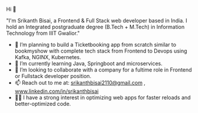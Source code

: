  Hi 👋
  
"I'm Srikanth Bisai, a Frontend & Full Stack web developer based in India. I hold an Integrated postgraduate degree (B.Tech + M.Tech) in Information Technology from IIIT Gwalior."
- 🔭 I’m planning to build a Ticketbooking app from scratch similar to bookmyshow with complete tech stack from Frontend to Devops using Kafka, NGINX, Kubernetes.
- 🌱 I’m currently learning Java, Springboot and microservices.
- 👯 I’m looking to collaborate with a company for a fultime role in Frontend or Fullstack developer position.
- 📫 Reach out to me at: srikanthbisai2110@gmail.com , www.linkedin.com/in/srikanthbisai
- 👨‍💻 I have a strong interest in optimizing web apps for faster reloads and better-optimized code.







